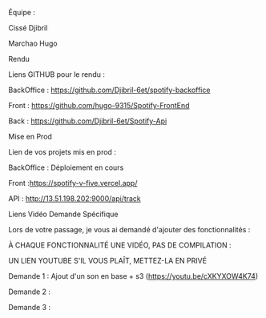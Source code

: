 Équipe :

Cissé Djibril

Marchao Hugo

Rendu

Liens GITHUB pour le rendu :

BackOffice : https://github.com/Djibril-6et/spotify-backoffice

Front : https://github.com/hugo-9315/Spotify-FrontEnd

Back : https://github.com/Djibril-6et/Spotify-Api

Mise en Prod

Lien de vos projets mis en prod :

BackOffice : Déploiement en cours

Front :https://spotify-v-five.vercel.app/

API : http://13.51.198.202:9000/api/track

Liens Vidéo Demande Spécifique

Lors de votre passage, je vous ai demandé d'ajouter des fonctionnalités :

À CHAQUE FONCTIONNALITÉ UNE VIDÉO, PAS DE COMPILATION :

UN LIEN YOUTUBE S'IL VOUS PLAÎT, METTEZ-LA EN PRIVÉ

Demande 1 : Ajout d'un son en base + s3 (https://youtu.be/cXKYXOW4K74)

Demande 2 :

Demande 3 :

